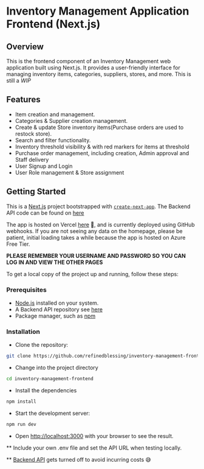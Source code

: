 # Inventory Management Application Frontend (Next.js)

## Overview

This is the frontend component of an Inventory Management web application built using Next.js. It provides a user-friendly interface for managing inventory items, categories, suppliers, stores, and more. This is still a _WIP_

## Features

- Item creation and management.
- Categories & Supplier creation management.
- Create & update Store inventory items(Purchase orders are used to restock store).
- Search and filter functionality.
- Inventory threshold visibility & with red markers for items at threshold
- Purchase order management, including creation, Admin approval and Staff delivery
- User Signup and Login
- User Role management & Store assignment

## Getting Started

This is a [Next.js](https://nextjs.org/) project bootstrapped with [`create-next-app`](https://github.com/vercel/next.js/tree/canary/packages/create-next-app). The Backend API code can be found on [here](https://github.com/refinedblessing/inventory-management)

The app is hosted on Vercel [here](https://inventory-management-frontend-liart.vercel.app/) 👀, and is currently deployed using GitHub webhooks.
If you are not seeing any data on the homepage, please be patient, initial loading takes a while because the app is hosted on Azure Free Tier.

**PLEASE REMEMBER YOUR USERNAME AND PASSWORD SO YOU CAN LOG IN AND VIEW THE OTHER PAGES**

To get a local copy of the project up and running, follow these steps:

### Prerequisites

- [Node.js](https://nodejs.org/) installed on your system.
- A Backend API repository see [here](https://github.com/refinedblessing/inventory-management)
- Package manager, such as [npm](https://www.npmjs.com/)

### Installation

- Clone the repository:

```bash
git clone https://github.com/refinedblessing/inventory-management-frontend.git
```

- Change into the project directory

```bash
cd inventory-management-frontend
```

- Install the dependencies

```bash
npm install
```

- Start the development server:

```bash
npm run dev
```

- Open [http://localhost:3000](http://localhost:3000) with your browser to see the result.

\*\* Include your own .env file and set the API URL when testing locally.

\*\* [Backend API](https://inventory-master.azurewebsites.net/api) gets turned off to avoid incurring costs 😅
